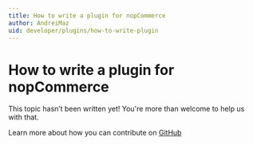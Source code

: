 ```yaml
---
title: How to write a plugin for nopCommerce
author: AndreiMaz
uid: developer/plugins/how-to-write-plugin
---
```

# How to write a plugin for nopCommerce

This topic hasn’t been written yet! You're more than welcome to help us with that.

Learn more about how you can contribute on [GitHub](https://github.com/nopSolutions/nopCommerce-Docs/blob/master/CONTRIBUTING.md)